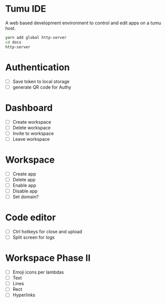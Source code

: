 # Tumu IDE
A web based development environment to control and edit apps on a tumu host.

```bash
yarn add global http-server
cd docs
http-server
```


# Authentication
- [ ] Save token to local storage
- [ ] generate QR code for Authy

# Dashboard
- [ ] Create workspace
- [ ] Delete workspace
- [ ] Invite to workspace
- [ ] Leave workspace

# Workspace
- [ ] Create app
- [ ] Delete app
- [ ] Enable app
- [ ] Disable app
- [ ] Set domain?

# Code editor
- [ ] Ctrl hotkeys for close and upload
- [ ] Split screen for logs

# Workspace Phase II
- [ ] Emoji icons per lambdas
- [ ] Text
- [ ] Lines
- [ ] Rect
- [ ] Hyperlinks
